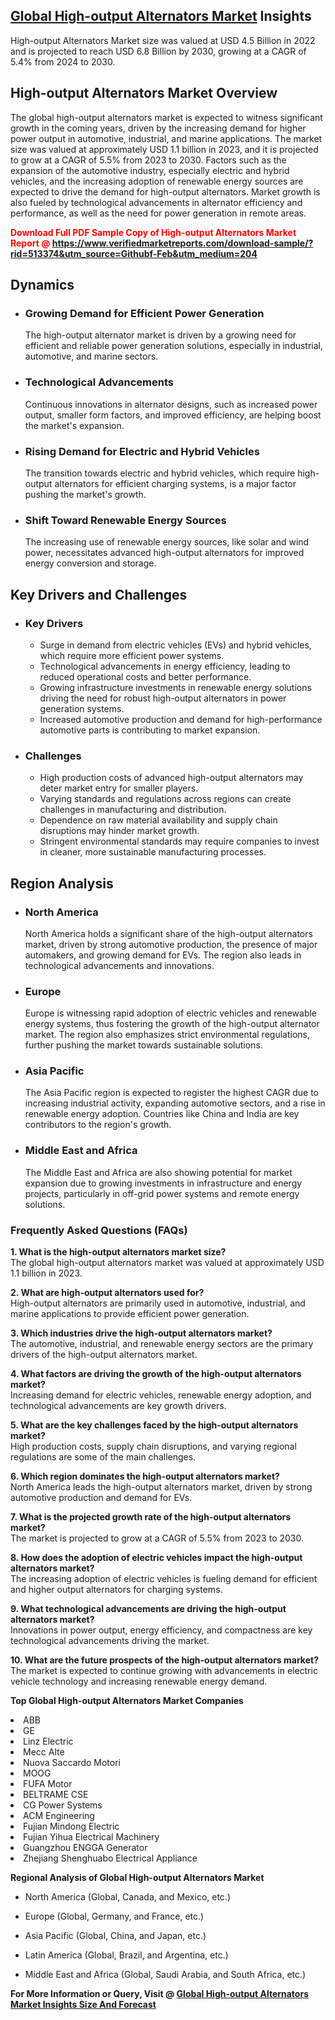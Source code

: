 <h2><a href="https://www.verifiedmarketreports.com/download-sample/?rid=513374&amp;utm_source=Githubf&amp;utm_medium=204" target="_blank">Global High-output Alternators Market</a> Insights</h2><p>High-output Alternators Market size was valued at USD 4.5 Billion in 2022 and is projected to reach USD 6.8 Billion by 2030, growing at a CAGR of 5.4% from 2024 to 2030.</p><p><h2>High-output Alternators Market Overview</h2> <p>The global high-output alternators market is expected to witness significant growth in the coming years, driven by the increasing demand for higher power output in automotive, industrial, and marine applications. The market size was valued at approximately USD 1.1 billion in 2023, and it is projected to grow at a CAGR of 5.5% from 2023 to 2030. Factors such as the expansion of the automotive industry, especially electric and hybrid vehicles, and the increasing adoption of renewable energy sources are expected to drive the demand for high-output alternators. Market growth is also fueled by technological advancements in alternator efficiency and performance, as well as the need for power generation in remote areas.</p> <p><strong><p><span class=""><span style="color: #ff0000;"><strong>Download Full PDF Sample Copy of High-output Alternators Market Report</strong> @ </span><a href="https://www.verifiedmarketreports.com/download-sample/?rid=513374&amp;utm_source=Githubf-Feb&amp;utm_medium=204" target="_blank">https://www.verifiedmarketreports.com/download-sample/?rid=513374&amp;utm_source=Githubf-Feb&amp;utm_medium=204</a></span></p></strong></p> <h2>Dynamics</h2> <ul> <li><h3>Growing Demand for Efficient Power Generation</h3> The high-output alternator market is driven by a growing need for efficient and reliable power generation solutions, especially in industrial, automotive, and marine sectors.</li> <li><h3>Technological Advancements</h3> Continuous innovations in alternator designs, such as increased power output, smaller form factors, and improved efficiency, are helping boost the market's expansion.</li> <li><h3>Rising Demand for Electric and Hybrid Vehicles</h3> The transition towards electric and hybrid vehicles, which require high-output alternators for efficient charging systems, is a major factor pushing the market's growth.</li> <li><h3>Shift Toward Renewable Energy Sources</h3> The increasing use of renewable energy sources, like solar and wind power, necessitates advanced high-output alternators for improved energy conversion and storage.</li> </ul> <h2>Key Drivers and Challenges</h2> <ul> <li><h3>Key Drivers</h3> <ul> <li>Surge in demand from electric vehicles (EVs) and hybrid vehicles, which require more efficient power systems.</li> <li>Technological advancements in energy efficiency, leading to reduced operational costs and better performance.</li> <li>Growing infrastructure investments in renewable energy solutions driving the need for robust high-output alternators in power generation systems.</li> <li>Increased automotive production and demand for high-performance automotive parts is contributing to market expansion.</li> </ul> </li> <li><h3>Challenges</h3> <ul> <li>High production costs of advanced high-output alternators may deter market entry for smaller players.</li> <li>Varying standards and regulations across regions can create challenges in manufacturing and distribution.</li> <li>Dependence on raw material availability and supply chain disruptions may hinder market growth.</li> <li>Stringent environmental standards may require companies to invest in cleaner, more sustainable manufacturing processes.</li> </ul> </li> </ul> <h2>Region Analysis</h2> <ul> <li><h3>North America</h3> North America holds a significant share of the high-output alternators market, driven by strong automotive production, the presence of major automakers, and growing demand for EVs. The region also leads in technological advancements and innovations.</li> <li><h3>Europe</h3> Europe is witnessing rapid adoption of electric vehicles and renewable energy systems, thus fostering the growth of the high-output alternator market. The region also emphasizes strict environmental regulations, further pushing the market towards sustainable solutions.</li> <li><h3>Asia Pacific</h3> The Asia Pacific region is expected to register the highest CAGR due to increasing industrial activity, expanding automotive sectors, and a rise in renewable energy adoption. Countries like China and India are key contributors to the region's growth.</li> <li><h3>Middle East and Africa</h3> The Middle East and Africa are also showing potential for market expansion due to growing investments in infrastructure and energy projects, particularly in off-grid power systems and remote energy solutions.</li> </ul> <h3>Frequently Asked Questions (FAQs)</h3> <p><strong>1. What is the high-output alternators market size?</strong><br> The global high-output alternators market was valued at approximately USD 1.1 billion in 2023.</p> <p><strong>2. What are high-output alternators used for?</strong><br> High-output alternators are primarily used in automotive, industrial, and marine applications to provide efficient power generation.</p> <p><strong>3. Which industries drive the high-output alternators market?</strong><br> The automotive, industrial, and renewable energy sectors are the primary drivers of the high-output alternators market.</p> <p><strong>4. What factors are driving the growth of the high-output alternators market?</strong><br> Increasing demand for electric vehicles, renewable energy adoption, and technological advancements are key growth drivers.</p> <p><strong>5. What are the key challenges faced by the high-output alternators market?</strong><br> High production costs, supply chain disruptions, and varying regional regulations are some of the main challenges.</p> <p><strong>6. Which region dominates the high-output alternators market?</strong><br> North America leads the high-output alternators market, driven by strong automotive production and demand for EVs.</p> <p><strong>7. What is the projected growth rate of the high-output alternators market?</strong><br> The market is projected to grow at a CAGR of 5.5% from 2023 to 2030.</p> <p><strong>8. How does the adoption of electric vehicles impact the high-output alternators market?</strong><br> The increasing adoption of electric vehicles is fueling demand for efficient and higher output alternators for charging systems.</p> <p><strong>9. What technological advancements are driving the high-output alternators market?</strong><br> Innovations in power output, energy efficiency, and compactness are key technological advancements driving the market.</p> <p><strong>10. What are the future prospects of the high-output alternators market?</strong><br> The market is expected to continue growing with advancements in electric vehicle technology and increasing renewable energy demand.</p> </p><p><strong>Top Global High-output Alternators Market Companies</strong></p><div data-test-id=""><p><li>ABB</li><li> GE</li><li> Linz Electric</li><li> Mecc Alte</li><li> Nuova Saccardo Motori</li><li> MOOG</li><li> FUFA Motor</li><li> BELTRAME CSE</li><li> CG Power Systems</li><li> ACM Engineering</li><li> Fujian Mindong Electric</li><li> Fujian Yihua Electrical Machinery</li><li> Guangzhou ENGGA Generator</li><li> Zhejiang Shenghuabo Electrical Appliance</li></p><div><strong>Regional Analysis of&nbsp;Global High-output Alternators Market</strong></div><ul><li dir="ltr"><p dir="ltr">North America&nbsp;(Global, Canada, and Mexico, etc.)</p></li><li dir="ltr"><p dir="ltr">Europe (Global, Germany, and France, etc.)</p></li><li dir="ltr"><p dir="ltr">Asia Pacific&nbsp;(Global, China, and Japan, etc.)</p></li><li dir="ltr"><p dir="ltr">Latin America&nbsp;(Global, Brazil, and Argentina, etc.)</p></li><li dir="ltr">Middle East and Africa&nbsp;(Global, Saudi Arabia, and South Africa, etc.)</li></ul><p><strong>For More Information or Query, Visit @&nbsp;</strong><strong><a href="https://www.verifiedmarketreports.com/product/high-output-alternators-market/?utm_source=Githubf&amp;utm_medium=204" target="_blank">Global High-output Alternators Market Insights Size And Forecast</a></strong></p></div>
